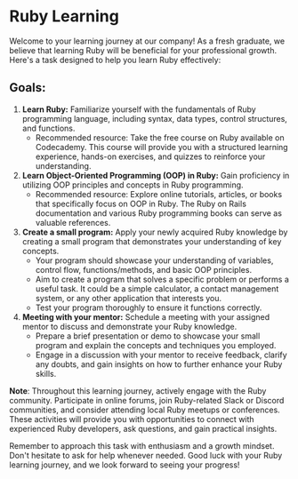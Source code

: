 # Ruby Learning

Welcome to your learning journey at our company! As a fresh graduate, we believe that learning Ruby will be beneficial for your professional growth. Here's a task designed to help you learn Ruby effectively:

## Goals:

1. **Learn Ruby:** Familiarize yourself with the fundamentals of Ruby programming language, including syntax, data types, control structures, and functions.
    - Recommended resource: Take the free course on Ruby available on Codecademy. This course will provide you with a structured learning experience, hands-on exercises, and quizzes to reinforce your understanding.
2. **Learn Object-Oriented Programming (OOP) in Ruby:** Gain proficiency in utilizing OOP principles and concepts in Ruby programming.
    - Recommended resource: Explore online tutorials, articles, or books that specifically focus on OOP in Ruby. The Ruby on Rails documentation and various Ruby programming books can serve as valuable references.
3. **Create a small program:** Apply your newly acquired Ruby knowledge by creating a small program that demonstrates your understanding of key concepts.
    - Your program should showcase your understanding of variables, control flow, functions/methods, and basic OOP principles.
    - Aim to create a program that solves a specific problem or performs a useful task. It could be a simple calculator, a contact management system, or any other application that interests you.
    - Test your program thoroughly to ensure it functions correctly.
4. **Meeting with your mentor:** Schedule a meeting with your assigned mentor to discuss and demonstrate your Ruby knowledge.
    - Prepare a brief presentation or demo to showcase your small program and explain the concepts and techniques you employed.
    - Engage in a discussion with your mentor to receive feedback, clarify any doubts, and gain insights on how to further enhance your Ruby skills.

**Note**: Throughout this learning journey, actively engage with the Ruby community. Participate in online forums, join Ruby-related Slack or Discord communities, and consider attending local Ruby meetups or conferences. These activities will provide you with opportunities to connect with experienced Ruby developers, ask questions, and gain practical insights.

Remember to approach this task with enthusiasm and a growth mindset. Don't hesitate to ask for help whenever needed. Good luck with your Ruby learning journey, and we look forward to seeing your progress!
